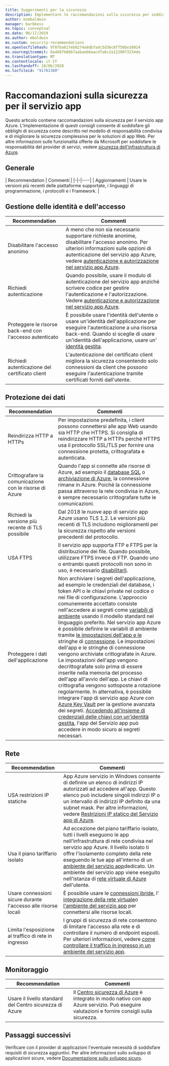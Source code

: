```yaml
---
title: Suggerimenti per la sicurezza
description: Implementare le raccomandazioni sulla sicurezza per soddisfare gli obblighi di sicurezza come indicato nel modello di responsabilità condivisa. Migliorare la sicurezza dell'app.
author: msmbaldwin
manager: barbkess
ms.topic: conceptual
ms.date: 06/17/2019
ms.author: mbaldwin
ms.custom: security-recommendations
ms.openlocfilehash: 9f8fba617eb0274a8db7adc5d36c6ff50be10924
ms.sourcegitcommit: 6a4687b86b7aabaeb6aacdfa6c2a1229073254de
ms.translationtype: MT
ms.contentlocale: it-IT
ms.lasthandoff: 10/06/2020
ms.locfileid: "91761380"
---
```

# <a name="security-recommendations-for-app-service"></a>Raccomandazioni sulla sicurezza per il servizio app

Questo articolo contiene raccomandazioni sulla sicurezza per il servizio app Azure. L'implementazione di questi consigli consente di soddisfare gli obblighi di sicurezza come descritto nel modello di responsabilità condivisa e di migliorare la sicurezza complessiva per le soluzioni di app Web. Per altre informazioni sulle funzionalità offerte da Microsoft per soddisfare le responsabilità del provider di servizi, vedere [sicurezza dell'infrastruttura di Azure](../security/fundamentals/infrastructure.md).

## <a name="general"></a>Generale

| Recommendation | Commenti |
|-|-|----|
| Aggiornamenti | Usare le versioni più recenti delle piattaforme supportate, i linguaggi di programmazione, i protocolli e i Framework. |

## <a name="identity-and-access-management"></a>Gestione delle identità e dell'accesso

| Recommendation | Commenti |
|-|----|
| Disabilitare l'accesso anonimo | A meno che non sia necessario supportare richieste anonime, disabilitare l'accesso anonimo. Per ulteriori informazioni sulle opzioni di autenticazione del servizio app Azure, vedere [autenticazione e autorizzazione nel servizio app Azure](overview-authentication-authorization.md).|
| Richiedi autenticazione | Quando possibile, usare il modulo di autenticazione del servizio app anziché scrivere codice per gestire l'autenticazione e l'autorizzazione. Vedere [autenticazione e autorizzazione nel servizio app Azure](overview-authentication-authorization.md). |
| Proteggere le risorse back-end con l'accesso autenticato | È possibile usare l'identità dell'utente o usare un'identità dell'applicazione per eseguire l'autenticazione a una risorsa back-end. Quando si sceglie di usare un'identità dell'applicazione, usare un' [identità gestita](overview-managed-identity.md).
| Richiedi autenticazione del certificato client | L'autenticazione del certificato client migliora la sicurezza consentendo solo connessioni da client che possono eseguire l'autenticazione tramite certificati forniti dall'utente. |

## <a name="data-protection"></a>Protezione dei dati

| Recommendation | Commenti |
|-|-|
| Reindirizza HTTP a HTTPs | Per impostazione predefinita, i client possono connettersi alle app Web usando sia HTTP che HTTPS. Si consiglia di reindirizzare HTTP a HTTPs perché HTTPS usa il protocollo SSL/TLS per fornire una connessione protetta, crittografata e autenticata. |
| Crittografare la comunicazione con le risorse di Azure | Quando l'app si connette alle risorse di Azure, ad esempio il [database SQL](https://azure.microsoft.com/services/sql-database/) o [archiviazione di Azure](../storage/index.yml), la connessione rimane in Azure. Poiché la connessione passa attraverso la rete condivisa in Azure, è sempre necessario crittografare tutte le comunicazioni. |
| Richiedi la versione più recente di TLS possibile | Dal 2018 le nuove app di servizio app Azure usano TLS 1,2. Le versioni più recenti di TLS includono miglioramenti per la sicurezza rispetto alle versioni precedenti del protocollo. |
| USA FTPS | Il servizio app supporta FTP e FTPS per la distribuzione dei file. Quando possibile, utilizzare FTPS invece di FTP. Quando uno o entrambi questi protocolli non sono in uso, è necessario [disabilitarli](deploy-ftp.md#enforce-ftps). |
| Proteggere i dati dell'applicazione | Non archiviare i segreti dell'applicazione, ad esempio le credenziali del database, i token API o le chiavi private nel codice o nei file di configurazione. L'approccio comunemente accettato consiste nell'accedere ai segreti come [variabili di ambiente](https://wikipedia.org/wiki/Environment_variable) usando il modello standard nel linguaggio preferito. Nel servizio app Azure è possibile definire le variabili di ambiente tramite [le impostazioni dell'app e le](./configure-common.md) stringhe di [connessione](./configure-common.md). Le impostazioni dell'app e le stringhe di connessione vengono archiviate crittografate in Azure. Le impostazioni dell'app vengono decrittografate solo prima di essere inserite nella memoria del processo dell'app all'avvio dell'app. Le chiavi di crittografia vengono sottoposte a rotazione regolarmente. In alternativa, è possibile integrare l'app di servizio app Azure con [Azure Key Vault](../key-vault/index.yml) per la gestione avanzata dei segreti. [Accedendo all'insieme di credenziali delle chiavi con un'identità gestita](../key-vault/general/tutorial-net-create-vault-azure-web-app.md), l'app del Servizio app può accedere in modo sicuro ai segreti necessari. |

## <a name="networking"></a>Rete

| Recommendation | Commenti |
|-|-|
| USA restrizioni IP statiche | App Azure servizio in Windows consente di definire un elenco di indirizzi IP autorizzati ad accedere all'app. Questo elenco può includere singoli indirizzi IP o un intervallo di indirizzi IP definito da una subnet mask. Per altre informazioni, vedere [Restrizioni IP statico del Servizio app di Azure](app-service-ip-restrictions.md).  |
| Usa il piano tariffario isolato | Ad eccezione del piano tariffario isolato, tutti i livelli eseguono le app nell'infrastruttura di rete condivisa nel servizio app Azure. Il livello isolato ti offre l'isolamento completo della rete eseguendo le tue app all'interno di un [ambiente del servizio app](environment/intro.md)dedicato. Un ambiente del servizio app viene eseguito nell'istanza di [rete virtuale di Azure](../virtual-network/index.yml) dell'utente.|
| Usare connessioni sicure durante l'accesso alle risorse locali | È possibile usare le [connessioni ibride](app-service-hybrid-connections.md), l' [integrazione della rete virtuale](web-sites-integrate-with-vnet.md)o [l'ambiente del servizio app](environment/intro.md) per connettersi alle risorse locali. |
| Limita l'esposizione al traffico di rete in ingresso | I gruppi di sicurezza di rete consentono di limitare l'accesso alla rete e di controllare il numero di endpoint esposti. Per ulteriori informazioni, vedere [come controllare il traffico in ingresso in un ambiente del servizio app](environment/app-service-app-service-environment-control-inbound-traffic.md). |

## <a name="monitoring"></a>Monitoraggio

| Recommendation | Commenti |
|-|-|
|Usare il livello standard del Centro sicurezza di Azure | Il [Centro sicurezza di Azure](https://docs.microsoft.com/azure/security-center/defender-for-app-service-introduction) è integrato in modo nativo con app Azure servizio. Può eseguire valutazioni e fornire consigli sulla sicurezza. |

## <a name="next-steps"></a>Passaggi successivi

Verificare con il provider di applicazioni l'eventuale necessità di soddisfare requisiti di sicurezza aggiuntivi. Per altre informazioni sullo sviluppo di applicazioni sicure, vedere [Documentazione sullo sviluppo sicuro](https://azure.microsoft.com/resources/develop-secure-applications-on-azure/).
